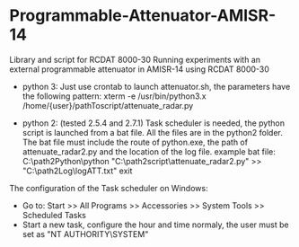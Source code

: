 # Programmable-Attenuator-AMISR-14
Library and script for  RCDAT 8000-30
Running experiments with an external programmable attenuator in AMISR-14 using RCDAT 8000-30

* python 3:
	Just use crontab to launch attenuator.sh, the parameters have the following pattern:
	xterm -e /usr/bin/python3.x /home/{user}/pathToscript/attenuate_radar.py



* python 2: (tested 2.5.4 and 2.7.1)
	Task scheduler is needed, the python script is launched from a bat file. All the files are in the python2 folder.
	The bat file must include the route of python.exe, the path of attenuate_radar2.py and the location of the log file.
	example bat file:
	C:\path2Python\python "C:\path2script\attenuate_radar2.py" >> "C:\path2Log\logATT.txt"
	exit

The configuration of the Task scheduler on Windows:
 - Go to: Start >> All Programs >> Accessories >> System Tools >> Scheduled Tasks
 - Start a new task, configure the hour and time normaly, the user must be set as "NT AUTHORITY\SYSTEM"
